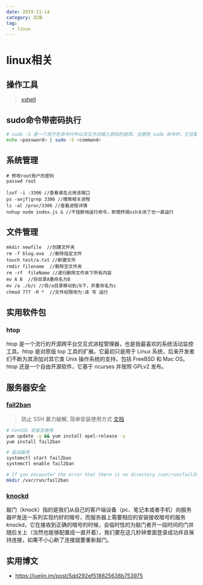 ```yaml
---
date: 2019-11-14
category: 后端
tag:
  - linux
---
```


# linux相关

## 操作工具

> [xshell](https://51.ruyo.net/test/download_xshell_xftp.html)

## sudo命令带密码执行

```sh
# sudo -S 是一个用于在命令行中以交互方式输入密码的选项。当使用 sudo 命令时，它会要求您输入密码以验证您的身份。然而，通过添加 -S 选项，sudo 命令将从标准输入（stdin）中读取密码，而不是直接与终端交互。
echo <password> | sudo -S <command>
```

## 系统管理

```shell
# 修改root账户的密码
passwd root

lsof -i :3306 //查看谁在占用该端口
ps -axjf|grep 3306 //搜索相关进程
ls -al /proc/3306 //查看进程详情
nohup node index.js & //不挂断地运行命令，即使终端ssh关闭了也一直运行
```

## 文件管理

```shell
mkdir newfile  //创建文件夹
rm -f blog.exe  //删除指定文件
touch test/a.txt //新建文件
rmdir filename  //删除空文件夹
rm -rf  fileName //递归删除文件夹下所有内容
mv A B  //将目录A重命名为B
mv /a ./b/c //将/a目录移动到/b下，并重命名为c
chmod 777 -R *  //文件权限改为:读 写 运行
```

## 实用软件包

### htop

htop 是一个流行的开源跨平台交互式进程管理器，也是我最喜欢的系统活动监控工具。htop 是对原版 top 工具的扩展。它最初只是用于 Linux 系统，后来开发者们不断为其添加对其它类 Unix 操作系统的支持，包括 FreeBSD 和 Mac OS。htop 还是一个自由开源软件，它基于 ncurses 并按照 GPLv2 发布。

## 服务器安全

### [fail2ban](https://www.fail2ban.org)

> 防止 SSH 暴力破解, 简单安装使用方式 [文档](https://github.com/fail2ban/fail2ban/wiki/How-to-install-fail2ban-packages)

```bash
# CentOS 安装及使用
yum update -y && yum install epel-release -y
yum install fail2ban

# 启动服务
systemctl start fail2ban
systemctl enable fail2ban

# If you encounter the error that there is no directory /var/run/fail2ban to contain the socket file /var/run/fail2ban/fail2ban.sock, create the directory manually:
mkdir /var/run/fail2ban
```

### [knockd](https://github.com/jvinet/knock/)

敲门（knock）指的是我们从自己的客户端设备（pc、笔记本或者手机）向服务器IP发送一系列实现约好的暗号，而服务器上需要相应的安装接收暗号的服务knockd，它在接收到正确的暗号的时候，会临时性的为敲门者开一段时间的门并随后关上（当然也能够配置成一直开着），我们要在这几秒钟里面登录成功并且保持连接，如果不小心断了连接就要重新敲门。

## 实用博文

- <https://juejin.im/post/5dd292ef518825638b753975>
